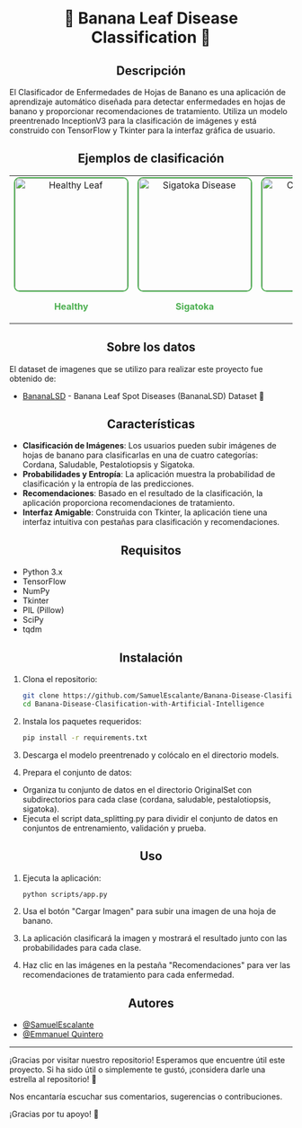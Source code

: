 <h1 align="center">🍌 Banana Leaf Disease Classification 🍃</h1>


<h2 align="center">Descripción</h2>

El Clasificador de Enfermedades de Hojas de Banano es una aplicación de aprendizaje automático diseñada para detectar enfermedades en hojas de banano y proporcionar recomendaciones de tratamiento. Utiliza un modelo preentrenado InceptionV3 para la clasificación de imágenes y está construido con TensorFlow y Tkinter para la interfaz gráfica de usuario.

<h2 align="center">Ejemplos de clasificación</h2>

<div align="center">
    <table>
        <tr>
            <td align="center">
                <img src="https://i.postimg.cc/mZJzgWLT/62.jpg" alt="Healthy Leaf" width="200" style="border-radius:10px; border:2px solid #4CAF50;">
                <p><b style="color:#4CAF50;">Healthy</b></p>
            </td>
            <td align="center">
                <img src="https://i.postimg.cc/4nRxbZyt/18.jpg" alt="Sigatoka Disease" width="200" style="border-radius:10px; border:2px solid #4CAF50;">
                <p><b style="color:#4CAF50;">Sigatoka</b></p>
            </td>
            <td align="center">
                <img src="https://i.postimg.cc/m29ccpkC/12.jpg" alt="Cordana Disease" width="200" style="border-radius:10px; border:2px solid #4CAF50;">
                <p><b style="color:#4CAF50;">Cordana</b></p>
            </td>
            <td align="center">
                <img src="https://i.postimg.cc/BZkNDv5y/1.jpg" alt="Pestalotiopsis Disease" width="200" style="border-radius:10px; border:2px solid #4CAF50;">
                <p><b style="color:#4CAF50;">Pestalotiopsis</b></p>
            </td>
        </tr>
    </table>
</div>

<h2 align="center">Sobre los datos</h2>

El dataset de imagenes que se utilizo para realizar este proyecto fue obtenido de:

- [BananaLSD](https://www.kaggle.com/datasets/shifatearman/bananalsd?select=BananaLSD) - Banana Leaf Spot Diseases (BananaLSD) Dataset 🍃

<h2 align="center">Características</h2>

- **Clasificación de Imágenes**: Los usuarios pueden subir imágenes de hojas de banano para clasificarlas en una de cuatro categorías: Cordana, Saludable, Pestalotiopsis y Sigatoka.
- **Probabilidades y Entropía**: La aplicación muestra la probabilidad de clasificación y la entropía de las predicciones.
- **Recomendaciones**: Basado en el resultado de la clasificación, la aplicación proporciona recomendaciones de tratamiento.
- **Interfaz Amigable**: Construida con Tkinter, la aplicación tiene una interfaz intuitiva con pestañas para clasificación y recomendaciones.


<h2 align="center">Requisitos</h2>

- Python 3.x
- TensorFlow
- NumPy
- Tkinter
- PIL (Pillow)
- SciPy
- tqdm

<h2 align="center">Instalación</h2>

1. Clona el repositorio:
   
   ```bash
   git clone https://github.com/SamuelEscalante/Banana-Disease-Clasification-with-Artificial-Intelligence.git
   cd Banana-Disease-Clasification-with-Artificial-Intelligence

2. Instala los paquetes requeridos:

   ```bash
   pip install -r requirements.txt

3. Descarga el modelo preentrenado y colócalo en el directorio models.

4. Prepara el conjunto de datos:
   
  - Organiza tu conjunto de datos en el directorio OriginalSet con subdirectorios para cada clase (cordana, saludable, pestalotiopsis, sigatoka).
  - Ejecuta el script data_splitting.py para dividir el conjunto de datos en conjuntos de entrenamiento, validación y prueba.

<h2 align="center">Uso</h2>

1. Ejecuta la aplicación:

   ```bash
   python scripts/app.py

2. Usa el botón "Cargar Imagen" para subir una imagen de una hoja de banano.

3. La aplicación clasificará la imagen y mostrará el resultado junto con las probabilidades para cada clase.

4. Haz clic en las imágenes en la pestaña "Recomendaciones" para ver las recomendaciones de tratamiento para cada enfermedad.

<h2 align="center">Autores</h2>

- [@SamuelEscalante](https://github.com/SamuelEscalante)
- [@Emmanuel Quintero](https://github.com/EmmanuelQuintero)

---

¡Gracias por visitar nuestro repositorio! Esperamos que encuentre útil este proyecto. Si ha sido útil o simplemente te gustó, ¡considera darle una estrella al repositorio! 🌟

Nos encantaría escuchar sus comentarios, sugerencias o contribuciones.

¡Gracias por tu apoyo! 👋
